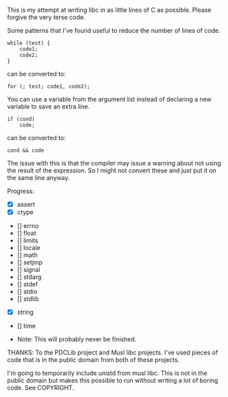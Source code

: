
This is my attempt at writing libc in as little lines of C as possible.
Please forgive the very terse code.

Some patterns that I've found useful to reduce the number of lines of code.

```
while (test) {
    code1;
    code2;
}
```

can be converted to:

```
for (; test; code1, code2);
```

You can use a variable from the argument list instead of declaring a new
variable to save an extra line.

```
if (cond)
    code;
```

can be converted to:

```
cond && code
```

The issue with this is that the compiler may issue a warning about not
using the result of the expression. So I might not convert these and
just put it on the same line anyway.

Progress:

- [X] assert
- [X] ctype
- [] errno
- [] float
- [] limits
- [] locale
- [] math
- [] setjmp
- [] signal
- [] stdarg
- [] stdef
- [] stdio
- [] stdlib
- [X] string
- [] time

* Note: This will probably never be finished.

THANKS:
To the PDCLib project and Musl libc projects. I've used pieces of code that
is in the public domain from both of these projects.

I'm going to temporarily include unistd from musl libc. This is not in the
public domain but makes this possible to run without writing a lot of boring
code. See COPYRIGHT.


